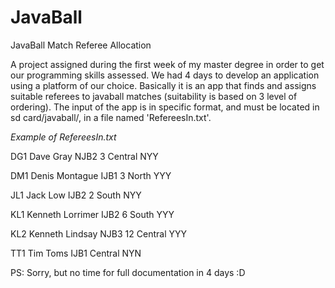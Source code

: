 # JavaBall
JavaBall Match Referee Allocation

A project assigned during the first week of my master degree in order to get our programming skills assessed. We had 4 days to develop an application using a platform of our choice. Basically it is an app that finds and assigns suitable referees to javaball matches (suitability is based on 3 level of ordering). The input of the app is in specific format, and must be located in sd card/javaball/, in a file named 'RefereesIn.txt'. 

<i>Example of RefereesIn.txt</i>


<p>DG1 Dave Gray NJB2 3 Central NYY</p>
<p>DM1 Denis Montague IJB1 3 North YYY</p>
<p>JL1 Jack Low IJB2 2 South NYY</p>
<p>KL1 Kenneth Lorrimer IJB2 6 South YYY</p>
<p>KL2 Kenneth Lindsay NJB3 12 Central YYY</p>
<p>TT1 Tim Toms IJB1 Central NYN</p>


PS: Sorry, but no time for full documentation in 4 days :D
